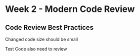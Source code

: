 # Week 2 - Modern Code Review

## Code Review Best Practices

Changed code size should be small

Test Code also need to review


